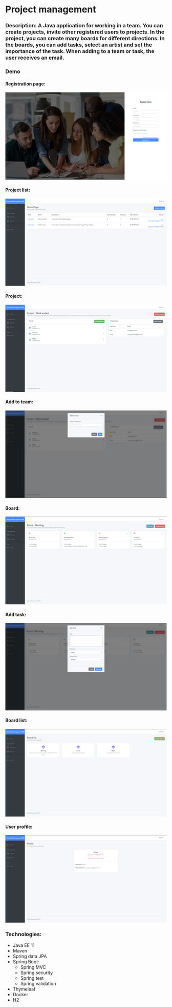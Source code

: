 # Project management

### Description: A Java application for working in a team. You can create projects, invite other registered users to projects. In the project, you can create many boards for different directions. In the boards, you can add tasks, select an artist and set the importance of the task. When adding to a team or task, the user receives an email.

### Demo
#### Registration page:
![Project list](static/registration.png)
#### Project list:
![Project list](static/projectList.png)
#### Project:
![Project list](static/project.png)
#### Add to team:
![Project list](static/addToTeam.png)
#### Board:
![Project list](static/board.png)
#### Add task:
![Project list](static/addTask.png)
#### Board list:
![Project list](static/boardList.png)
#### User profile:
![Project list](static/profile.png)

### Technologies:
- Java EE 11
- Maven
- Spring data JPA
- Spring Boot:
    + Spring MVC
    + Spring security
    + Spring test
    + Spring validation
- Thymeleaf
- Docker
- H2

